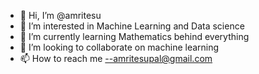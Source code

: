 - 👋 Hi, I’m @amritesu
- 👀 I’m interested in Machine Learning and Data science
- 🌱 I’m currently learning Mathematics behind everything
- 💞️ I’m looking to collaborate on machine learning
- 📫 How to reach me --amritesupal@gmail.com

<!---
amritesu/amritesu is a ✨ special ✨ repository because its `README.md` (this file) appears on your GitHub profile.
You can click the Preview link to take a look at your changes.
--->
